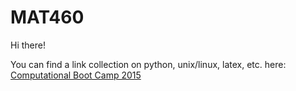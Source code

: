 # MAT460

Hi there!

You can find a link collection on python, unix/linux, latex, etc. here:
[Computational Boot Camp 2015](http://people.sunyit.edu/~dziubea/cbc15/index.html)

